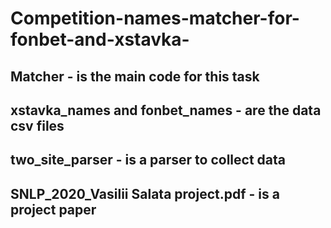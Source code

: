 # Competition-names-matcher-for-fonbet-and-xstavka-
## Matcher - is the main code for this task
## xstavka_names and fonbet_names -  are the data csv files
## two_site_parser -  is a parser to collect data
## SNLP_2020_Vasilii Salata project.pdf - is a project paper
